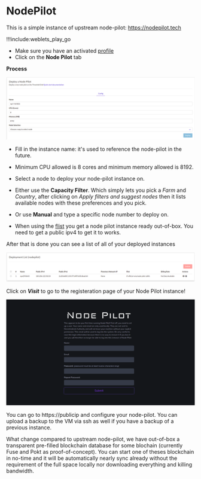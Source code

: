# NodePilot

This is a simple instance of upstream node-pilot: https://nodepilot.tech

!!!include:weblets_play_go
- Make sure you have an activated [profile](weblets_profile_manager)
- Click on the **Node Pilot** tab

__Process__

![](img/nodePilot_1.png)

- Fill in the instance name: it's used to reference the node-pilot in the future.

- Minimum CPU allowed is 8 cores and minimum memory allowed is 8192.

- Select a node to deploy your node-pilot instance on.

- Either use the **Capacity Filter**. Which simply lets you pick a *Farm* and *Country*, after clicking on *Apply filters and suggest nodes* then it lists available nodes with these preferences and you pick.

- Or use **Manual** and type a specific node number to deploy on.

- When using the [flist](https://hub.grid.tf/tf-official-vms/node-pilot-zdbfs.flist) you get a node pilot instance ready out-of-box. You need to get a public ipv4 to get it to works.

After that is done you can see a list of all of your deployed instances

![](img/nodePilot_2.png)

Click on ***Visit*** to go to the registeration page of your Node Pilot instance!

![](img/nodePilot_3.png)

You can go to https://publicip and configure your node-pilot. You can upload a backup to the VM via ssh as well if you have a backup of a previous instance.

What change compared to upstream node-pilot, we have out-of-box a transparent pre-filled blockchain database for some blochain (currently Fuse and Pokt as proof-of-concept). You can start one of theses blockchain in no-time and it will be automatically nearly sync already without the requirement of the full space locally nor downloading everything and killing bandwidth.
